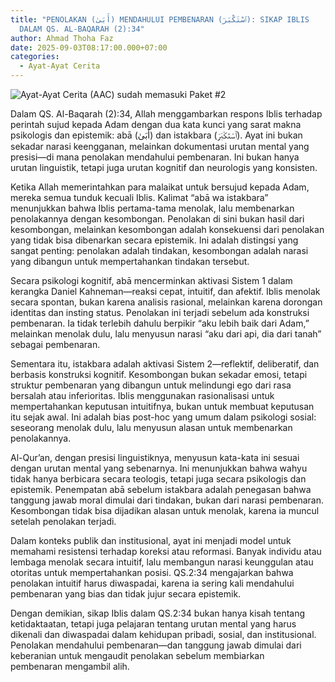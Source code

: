 ```yaml
---
title: "PENOLAKAN (أَبَىٰ) MENDAHULUI PEMBENARAN (ٱسْتَكْبَرَ): SIKAP IBLIS
  DALAM QS. AL-BAQARAH (2):34"
author: Ahmad Thoha Faz
date: 2025-09-03T08:17:00.000+07:00
categories:
  - Ayat-Ayat Cerita
---
```

![Ayat-Ayat Cerita (AAC) sudah memasuki Paket #2](/images/uploads/whatsapp-image-2025-08-31-at-20.16.48_e22014d9.jpg "Ayat-Ayat Cerita (AAC) sudah memasuki Paket #2")

Dalam QS. Al-Baqarah (2):34, Allah menggambarkan respons Iblis terhadap perintah sujud kepada Adam dengan dua kata kunci yang sarat makna psikologis dan epistemik: abā (أَبَىٰ) dan istakbara (ٱسْتَكْبَرَ). Ayat ini bukan sekadar narasi keengganan, melainkan dokumentasi urutan mental yang presisi—di mana penolakan mendahului pembenaran. Ini bukan hanya urutan linguistik, tetapi juga urutan kognitif dan neurologis yang konsisten.



Ketika Allah memerintahkan para malaikat untuk bersujud kepada Adam, mereka semua tunduk kecuali Iblis. Kalimat “abā wa istakbara” menunjukkan bahwa Iblis pertama-tama menolak, lalu membenarkan penolakannya dengan kesombongan. Penolakan di sini bukan hasil dari kesombongan, melainkan kesombongan adalah konsekuensi dari penolakan yang tidak bisa dibenarkan secara epistemik. Ini adalah distingsi yang sangat penting: penolakan adalah tindakan, kesombongan adalah narasi yang dibangun untuk mempertahankan tindakan tersebut.



Secara psikologi kognitif, abā mencerminkan aktivasi Sistem 1 dalam kerangka Daniel Kahneman—reaksi cepat, intuitif, dan afektif. Iblis menolak secara spontan, bukan karena analisis rasional, melainkan karena dorongan identitas dan insting status. Penolakan ini terjadi sebelum ada konstruksi pembenaran. Ia tidak terlebih dahulu berpikir “aku lebih baik dari Adam,” melainkan menolak dulu, lalu menyusun narasi “aku dari api, dia dari tanah” sebagai pembenaran.



Sementara itu, istakbara adalah aktivasi Sistem 2—reflektif, deliberatif, dan berbasis konstruksi kognitif. Kesombongan bukan sekadar emosi, tetapi struktur pembenaran yang dibangun untuk melindungi ego dari rasa bersalah atau inferioritas. Iblis menggunakan rasionalisasi untuk mempertahankan keputusan intuitifnya, bukan untuk membuat keputusan itu sejak awal. Ini adalah bias post-hoc yang umum dalam psikologi sosial: seseorang menolak dulu, lalu menyusun alasan untuk membenarkan penolakannya.



Al-Qur’an, dengan presisi linguistiknya, menyusun kata-kata ini sesuai dengan urutan mental yang sebenarnya. Ini menunjukkan bahwa wahyu tidak hanya berbicara secara teologis, tetapi juga secara psikologis dan epistemik. Penempatan abā sebelum istakbara adalah penegasan bahwa tanggung jawab moral dimulai dari tindakan, bukan dari narasi pembenaran. Kesombongan tidak bisa dijadikan alasan untuk menolak, karena ia muncul setelah penolakan terjadi.



Dalam konteks publik dan institusional, ayat ini menjadi model untuk memahami resistensi terhadap koreksi atau reformasi. Banyak individu atau lembaga menolak secara intuitif, lalu membangun narasi keunggulan atau otoritas untuk mempertahankan posisi. QS.2:34 mengajarkan bahwa penolakan intuitif harus diwaspadai, karena ia sering kali mendahului pembenaran yang bias dan tidak jujur secara epistemik.



Dengan demikian, sikap Iblis dalam QS.2:34 bukan hanya kisah tentang ketidaktaatan, tetapi juga pelajaran tentang urutan mental yang harus dikenali dan diwaspadai dalam kehidupan pribadi, sosial, dan institusional. Penolakan mendahului pembenaran—dan tanggung jawab dimulai dari keberanian untuk mengaudit penolakan sebelum membiarkan pembenaran mengambil alih.

